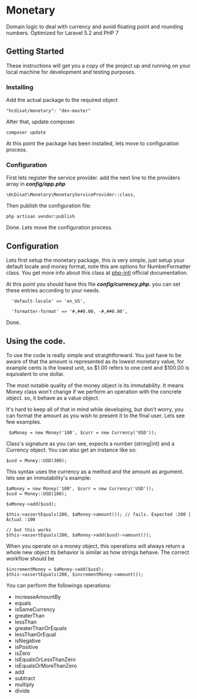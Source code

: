 # Monetary

Domain logic to deal with currency and avoid floating point and rounding numbers.
Optimized for Laravel 5.2 and PHP 7

## Getting Started

These instructions will get you a copy of the project up and running on your
local machine for development and testing purposes.

### Installing

Add the actual package to the required object

```
"hcdisat/monetary": "dev-master"
```

After that, update composer.

```
composer update
```
At this point the package has been installed, lets move to configuration process.

### Configuration

First lets register the service provider. add the next line to the providers array in _**config/app.php**_
```
\HcDisat\Monetary\MonetaryServiceProvider::class,
```
Then publish the configuration file:

```
php artisan vendor:publish
```
Done. Lets move the configuration process.

## Configuration
Lets first setup the monetary package, this is very simple, just setup your default
locale and money format, note this are options for NumberFormatter class. You get more info about this class at
[php-intl](http://php.net/manual/es/class.numberformatter.php) official documentation.

At this point you should have this file **_config/currency.php_**. you can set
these entries according to your needs.

```
  'default-locale' => 'en_US',

  'formatter-format' => '#,##0.00, -#,##0.00',
```
Done.

## Using the code.

To use the code is really simple and straightforward. You just have to be aware of that the amount is represented
as its lowest monetary value, for example cents is the lowest unit, so $1.00 refers to one cent and $100.00 is
equivalent to one dollar.

The most notable quality of the money object is its immutability. It means Money class won't change if we perform
an operation with the concrete object. so, it behave as a value object.

It's hard to keep all of that in mind while developing, but don't worry, you can format the amount as you wish
to present it to the final user. Lets see few examples.

```
 $aMoney = new Money('100', $curr = new Currency('USD'));
```

Class's signature as you can see, expects a number (string|int) and a Currency object.
You can also get an instance like so:

```
$usd = Money::USD(300);
```

This syntax uses the currency as a method and the amount as argument. lets see an immutability's example:

```
$aMoney = new Money('100', $curr = new Currency('USD'));
$usd = Money::USD(100);

$aMoney->add($usd);

$this->assertEquals(200, $aMoney->amount()); // fails. Expected :200 | Actual :100

// but this works
$this->assertEquals(200, $aMoney->add($usd)->amount());
```
When you operate on a money object, this operations will always return a whole new object its behavior is similar
as how strings behave. The correct workflow should be

```
$incrementMoney = $aMoney->add($usd);
$this->assertEquals(200, $incrementMoney->amount());
```

You can perform the followings operations:
* increaseAmountBy
* equals
* isSameCurrency
* greaterThan
* lessThan
* greaterThanOrEquals
* lessThanOrEqual
* isNegative
* isPositive
* isZero
* isEqualsOrLessThanZero
* isEqualsOrMoreThanZero
* add
* subtract
* multiply
* divide